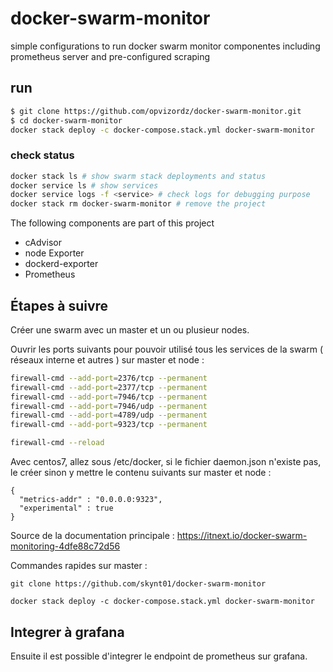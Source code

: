 # docker-swarm-monitor
simple configurations to run docker swarm monitor componentes including prometheus server and pre-configured scraping

## run
```bash
$ git clone https://github.com/opvizordz/docker-swarm-monitor.git
$ cd docker-swarm-monitor
docker stack deploy -c docker-compose.stack.yml docker-swarm-monitor
```

### check status
```bash
docker stack ls # show swarm stack deployments and status
docker service ls # show services
docker service logs -f <service> # check logs for debugging purpose
docker stack rm docker-swarm-monitor # remove the project
```

The following components are part of this project

* cAdvisor
* node Exporter
* dockerd-exporter
* Prometheus

## Étapes à suivre

Créer une swarm avec un master et un ou plusieur nodes.

Ouvrir les ports suivants pour pouvoir utilisé tous les services de la swarm ( réseaux interne et autres ) sur master et node :

```bash
firewall-cmd --add-port=2376/tcp --permanent
firewall-cmd --add-port=2377/tcp --permanent
firewall-cmd --add-port=7946/tcp --permanent
firewall-cmd --add-port=7946/udp --permanent
firewall-cmd --add-port=4789/udp --permanent
firewall-cmd --add-port=9323/tcp --permanent

firewall-cmd --reload
```

Avec centos7, allez sous /etc/docker, si le fichier daemon.json n'existe pas, le créer sinon y mettre le contenu suivants sur master et node :

```
{
  "metrics-addr" : "0.0.0.0:9323",
  "experimental" : true
}
```

Source de la documentation principale : https://itnext.io/docker-swarm-monitoring-4dfe88c72d56

Commandes rapides sur master :

```
git clone https://github.com/skynt01/docker-swarm-monitor

docker stack deploy -c docker-compose.stack.yml docker-swarm-monitor
```

## Integrer à grafana

Ensuite il est possible d'integrer le endpoint de prometheus sur grafana.
